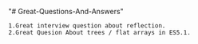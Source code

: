 "# Great-Questions-And-Answers" 
	
	1.Great interview question about reflection. 
	2.Great Quesion About trees / flat arrays in ES5.1.
